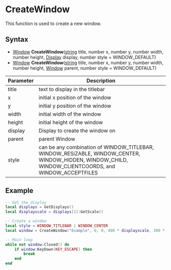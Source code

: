 # CreateWindow

This function is used to create a new window.

## Syntax

- [Window](Window.md) **CreateWindow**([string](https://www.lua.org/manual/5.4/manual.html#6.4) title, number x, number y, number width, number height, [Display](Display.md) display, number style = WINDOW_DEFAULT)
- [Window](Window.md) **CreateWindow**([string](https://www.lua.org/manual/5.4/manual.html#6.4) title, number x, number y, number width, number height, [Window](Window.md) parent, number style = WINDOW_DEFAULT)

| Parameter | Description |
| ------ | ------ |
| title | text to display in the titlebar |
| x | initial x position of the window |
| y | initial y position of the window |
| width | initial width of the window |
| height | initial height of the window |
| display | Display to create the window on |
| parent | parent Window |
| style | can be any combination of WINDOW_TITLEBAR, WINDOW_RESiZABLE, WINDOW_CENTER, WINDOW_HIDDEN, WINDOW_CHILD, WINDOW_CLIENTCOORDS, and WINDOW_ACCEPTFILES |

## Example

```lua
-- Get the display
local displays = GetDisplays()
local displayscale = displays[1]:GetScale()

-- Create a window
local style = WINDOW_TITLEBAR | WINDOW_CENTER
local window = CreateWindow("Example", 0, 0, 400 * displayscale, 300 * displayscale, displays[1], style)

-- Main loop
while not window:Closed() do
    if window:KeyDown(KEY_ESCAPE) then
        break
    end
end
```
